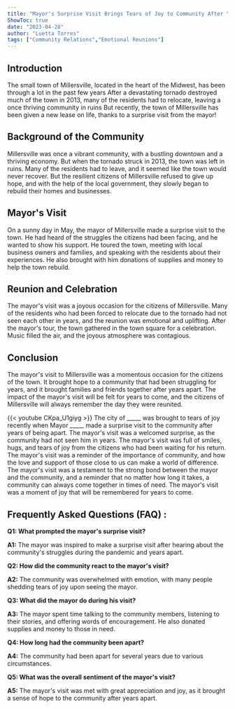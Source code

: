 ```yaml
---
title: "Mayor's Surprise Visit Brings Tears of Joy to Community After Years Apart!"
ShowToc: true 
date: "2023-04-28"
author: "Luetta Torres" 
tags: ["Community Relations","Emotional Reunions"]
---
```

## Introduction

The small town of Millersville, located in the heart of the Midwest, has been through a lot in the past few years After a devastating tornado destroyed much of the town in 2013, many of the residents had to relocate, leaving a once thriving community in ruins But recently, the town of Millersville has been given a new lease on life, thanks to a surprise visit from the mayor! 

## Background of the Community

Millersville was once a vibrant community, with a bustling downtown and a thriving economy. But when the tornado struck in 2013, the town was left in ruins. Many of the residents had to leave, and it seemed like the town would never recover. But the resilient citizens of Millersville refused to give up hope, and with the help of the local government, they slowly began to rebuild their homes and businesses. 

## Mayor's Visit

On a sunny day in May, the mayor of Millersville made a surprise visit to the town. He had heard of the struggles the citizens had been facing, and he wanted to show his support. He toured the town, meeting with local business owners and families, and speaking with the residents about their experiences. He also brought with him donations of supplies and money to help the town rebuild. 

## Reunion and Celebration

The mayor's visit was a joyous occasion for the citizens of Millersville. Many of the residents who had been forced to relocate due to the tornado had not seen each other in years, and the reunion was emotional and uplifting. After the mayor's tour, the town gathered in the town square for a celebration. Music filled the air, and the joyous atmosphere was contagious.

## Conclusion

The mayor's visit to Millersville was a momentous occasion for the citizens of the town. It brought hope to a community that had been struggling for years, and it brought families and friends together after years apart. The impact of the mayor's visit will be felt for years to come, and the citizens of Millersville will always remember the day they were reunited.

{{< youtube CKpa_U1giyg >}} 
The city of _____ was brought to tears of joy recently when Mayor _____ made a surprise visit to the community after years of being apart. The mayor's visit was a welcomed surprise, as the community had not seen him in years. The mayor's visit was full of smiles, hugs, and tears of joy from the citizens who had been waiting for his return. The mayor's visit was a reminder of the importance of community, and how the love and support of those close to us can make a world of difference. The mayor's visit was a testament to the strong bond between the mayor and the community, and a reminder that no matter how long it takes, a community can always come together in times of need. The mayor's visit was a moment of joy that will be remembered for years to come.

## Frequently Asked Questions (FAQ) :
**Q1: What prompted the mayor's surprise visit?**

**A1:** The mayor was inspired to make a surprise visit after hearing about the community's struggles during the pandemic and years apart.

**Q2: How did the community react to the mayor's visit?**

**A2:** The community was overwhelmed with emotion, with many people shedding tears of joy upon seeing the mayor.

**Q3: What did the mayor do during his visit?**

**A3:** The mayor spent time talking to the community members, listening to their stories, and offering words of encouragement. He also donated supplies and money to those in need.

**Q4: How long had the community been apart?**

**A4:** The community had been apart for several years due to various circumstances.

**Q5: What was the overall sentiment of the mayor's visit?**

**A5:** The mayor's visit was met with great appreciation and joy, as it brought a sense of hope to the community after years apart.



